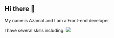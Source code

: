 ## Hi there 👋
My name is Azamat and I am a Front-end developer

I have several skills including:
<img src="[https://www.google.com/url?sa=i&url=https%3A%2F%2Fwww.k2bindia.com%2Freact-js-ui-framework%2F&psig=AOvVaw1JgVKZO8aTUDz86D_YeBw8&ust=1726238038750000&source=images&cd=vfe&opi=89978449&ved=0CBQQjRxqFwoTCJCT__rPvYgDFQAAAAAdAAAAABAE](https://k2bindia.com/wp-content/uploads/2015/08/React.png)">
<!--
**AzamatJumamuratov/AzamatJumamuratov** is a ✨ _special_ ✨ repository because its `README.md` (this file) appears on your GitHub profile.

Here are some ideas to get you started:

- 🔭 I’m currently working on ...
- 🌱 I’m currently learning ...
- 👯 I’m looking to collaborate on ...
- 🤔 I’m looking for help with ...
- 💬 Ask me about ...
- 📫 How to reach me: ...
- 😄 Pronouns: ...
- ⚡ Fun fact: ...
-->
